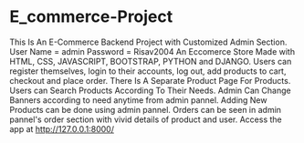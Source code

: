 # E_commerce-Project
This Is An E-Commerce Backend Project with Customized Admin Section.
User Name = admin
Password = Risav2004
An Eccomerce Store Made with HTML, CSS, JAVASCRIPT, BOOTSTRAP, PYTHON and DJANGO.
Users can register themselves, login to their accounts, log out, add products to cart, checkout and place order.
There Is A Separate Product Page For Products.
Users can Search Products According To Their Needs.
Admin Can Change Banners according to need anytime from admin pannel.
Adding New Products can be done using admin pannel.
Orders can be seen in admin pannel's order section with vivid details of product and user.
Access the app at http://127.0.0.1:8000/
